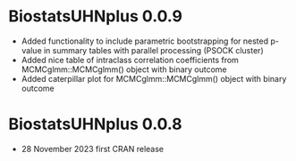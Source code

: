 # BiostatsUHNplus 0.0.9

* Added functionality to include parametric bootstrapping for nested p-value in summary tables with parallel processing (PSOCK cluster) 
* Added nice table of intraclass correlation coefficients from MCMCglmm::MCMCglmm() object with binary outcome
* Added caterpillar plot for MCMCglmm::MCMCglmm() object with binary outcome

# BiostatsUHNplus 0.0.8

* 28 November 2023 first CRAN release
